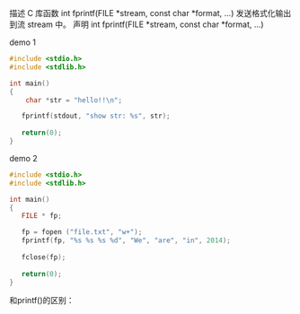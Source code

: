 描述
	C 库函数 int fprintf(FILE \*stream, const char \*format, ...) 发送格式化输出到流 stream 中。
声明
	int fprintf(FILE \*stream, const char \*format, ...)

demo 1
```c
#include <stdio.h>
#include <stdlib.h>

int main()
{
	char *str = "hello!!\n";

   fprintf(stdout, "show str: %s", str);
   
   return(0);
}
```

demo 2
```c
#include <stdio.h>
#include <stdlib.h>

int main()
{
   FILE * fp;

   fp = fopen ("file.txt", "w+");
   fprintf(fp, "%s %s %s %d", "We", "are", "in", 2014);
   
   fclose(fp);
   
   return(0);
}
```

和printf()的区别：
